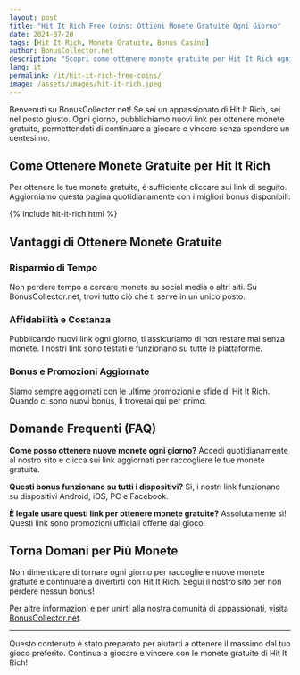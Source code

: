 ```yaml
---
layout: post
title: "Hit It Rich Free Coins: Ottieni Monete Gratuite Ogni Giorno"
date: 2024-07-20
tags: [Hit It Rich, Monete Gratuite, Bonus Casino]
author: BonusCollector.net
description: "Scopri come ottenere monete gratuite per Hit It Rich ogni giorno sul nostro sito."
lang: it
permalink: /it/hit-it-rich-free-coins/
image: /assets/images/hit-it-rich.jpeg
---
```


Benvenuti su BonusCollector.net! Se sei un appassionato di Hit It Rich, sei nel posto giusto. Ogni giorno, pubblichiamo nuovi link per ottenere monete gratuite, permettendoti di continuare a giocare e vincere senza spendere un centesimo.

## Come Ottenere Monete Gratuite per Hit It Rich

Per ottenere le tue monete gratuite, è sufficiente cliccare sui link di seguito. Aggiorniamo questa pagina quotidianamente con i migliori bonus disponibili:

{% include hit-it-rich.html %}

## Vantaggi di Ottenere Monete Gratuite

### Risparmio di Tempo
Non perdere tempo a cercare monete su social media o altri siti. Su BonusCollector.net, trovi tutto ciò che ti serve in un unico posto.

### Affidabilità e Costanza
Pubblicando nuovi link ogni giorno, ti assicuriamo di non restare mai senza monete. I nostri link sono testati e funzionano su tutte le piattaforme.

### Bonus e Promozioni Aggiornate
Siamo sempre aggiornati con le ultime promozioni e sfide di Hit It Rich. Quando ci sono nuovi bonus, li troverai qui per primo.

## Domande Frequenti (FAQ)

**Come posso ottenere nuove monete ogni giorno?**
Accedi quotidianamente al nostro sito e clicca sui link aggiornati per raccogliere le tue monete gratuite.

**Questi bonus funzionano su tutti i dispositivi?**
Sì, i nostri link funzionano su dispositivi Android, iOS, PC e Facebook.

**È legale usare questi link per ottenere monete gratuite?**
Assolutamente sì! Questi link sono promozioni ufficiali offerte dal gioco.

## Torna Domani per Più Monete

Non dimenticare di tornare ogni giorno per raccogliere nuove monete gratuite e continuare a divertirti con Hit It Rich. Segui il nostro sito per non perdere nessun bonus!

Per altre informazioni e per unirti alla nostra comunità di appassionati, visita [BonusCollector.net](https://bonuscollector.net/it/).

---

Questo contenuto è stato preparato per aiutarti a ottenere il massimo dal tuo gioco preferito. Continua a giocare e vincere con le monete gratuite di Hit It Rich!